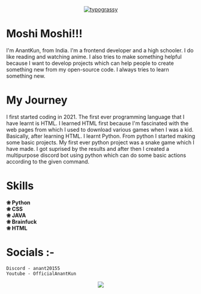 <div align="center">
<a href="https://github.com/kawarimidoll/typograssy">
    <img alt="typograssy" src="https://typograssy.deno.dev/api?text=%E7%A7%81%E3%81%AF%E3%82%A2%E3%83%8A%E3%83%B3%E3%83%88%E3%81%A7%E3%81%99%20I'm%20Anant&l0=000000&l2=ffffff&bg=000000&frame=ffffff&comment=">
</a>
</div>

# Moshi Moshi!!!
I'm AnantKun, from India. I'm a frontend developer and a high schooler. I do like reading and watching anime. I also tries to make something helpful because I want to develop projects which can help people to create something new from my open-source code. I always tries to learn something new.

# My Journey 
I first started coding in 2021. The first ever programming language that I have learnt is HTML. I learned HTML first because I'm fascinated with the web pages from which I used to download various games when I was a kid. <br> 
Basically, after learning HTML. I learnt Python. From python I started making some basic projects. My first ever python project was a snake game which I have made. I got suprised by the results and after then I created a multipurpose discord bot using python which can do some basic actions according to the given command.

# Skills 
**❀ Python<br>
❀ CSS<br>
❀ JAVA<br>
❀ Brainfuck<br>
❀ HTML**<br>

# Socials :- <br>
``Discord - anant20155``<br>
``Youtube - OfficialAnantKun``

<p align="center">
    <a href="https://discord.com/users/629851641579044874"><img src="https://lanyard.cnrad.dev/api/629851641579044874" /></a>
</p>

